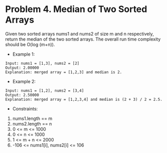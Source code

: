 # Problem 4. Median of Two Sorted Arrays

Given two sorted arrays nums1 and nums2 of size m and n respectively, return the median of the two sorted arrays.
The overall run time complexity should be O(log (m+n)).

- Example 1:

```text
Input: nums1 = [1,3], nums2 = [2]
Output: 2.00000
Explanation: merged array = [1,2,3] and median is 2.
```

- Example 2:

```text
Input: nums1 = [1,2], nums2 = [3,4]
Output: 2.50000
Explanation: merged array = [1,2,3,4] and median is (2 + 3) / 2 = 2.5.
```

- Constraints:

 1. nums1.length == m
 2. nums2.length == n
 3. 0 <= m <= 1000
 4. 0 <= n <= 1000
 5. 1 <= m + n <= 2000
 6. -106 <= nums1[i], nums2[i] <= 106
